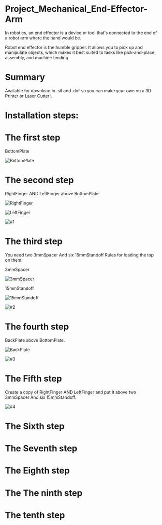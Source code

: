 # Project_Mechanical_End-Effector-Arm

In robotics, an end effector is a device or tool that's connected to the end of a robot arm where the hand would be. 

Robot end effector is the humble gripper. It allows you to pick up and manipulate objects, which makes it best suited to tasks like pick-and-place, assembly, and machine tending.

# Summary

Available for download in .stl and .dxf so you can make your own on a 3D Printer or Laser Cutter!.

#  Installation steps:


#  The first step

BottomPlate

![BottomPlate](https://user-images.githubusercontent.com/56201060/123419686-32a5d580-d5c3-11eb-8a7a-aefe2adac848.jpg)



#  The second step

RightFinger AND LeftFinger above BottomPlate

![RightFinger](https://user-images.githubusercontent.com/56201060/123419809-5a953900-d5c3-11eb-82be-8b9114a5d377.jpg)

![LeftFinger](https://user-images.githubusercontent.com/56201060/123419815-5cf79300-d5c3-11eb-9335-df24033c48d7.jpg)

![#1](https://user-images.githubusercontent.com/56201060/123420215-f0c95f00-d5c3-11eb-9fa8-020eea3336dd.jpg)



#  The third step
You need two 3mmSpacer And six 15mmStandoff Rules for loading the top on them.

3mmSpacer

![3mmSpacer](https://user-images.githubusercontent.com/56201060/123421694-da240780-d5c5-11eb-8acd-15763a9a0e83.jpg)

15mmStandoff

![15mmStandoff](https://user-images.githubusercontent.com/56201060/123421701-e019e880-d5c5-11eb-8c2e-337c5da53453.jpg)


![#2](https://user-images.githubusercontent.com/56201060/123421778-fa53c680-d5c5-11eb-863f-c862368e6d7a.jpg)



#  The fourth step

BackPlate above BottomPlate.

![BackPlate](https://user-images.githubusercontent.com/56201060/123422180-7d751c80-d5c6-11eb-9952-1ebcaa308ccb.jpg)


![#3](https://user-images.githubusercontent.com/56201060/123422206-87971b00-d5c6-11eb-85da-a4fcc1ba86fc.jpg)



#  The Fifth step
Create a copy of RightFinger AND LeftFinger and put it above two 3mmSpacer And six 15mmStandoff.


![#4](https://user-images.githubusercontent.com/56201060/123422851-769ad980-d5c7-11eb-9dc1-67c8433a91dc.jpg)



#  The Sixth step


#  The Seventh step
#  The Eighth step
#  The The ninth step
#  The tenth step
